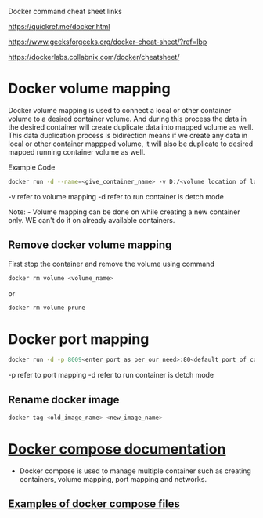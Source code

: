 Docker command cheat sheet links

https://quickref.me/docker.html

https://www.geeksforgeeks.org/docker-cheat-sheet/?ref=lbp

https://dockerlabs.collabnix.com/docker/cheatsheet/

# Docker volume mapping
 Docker volume mapping is used to connect a local or other container volume to a desired container volume. And during this process the data in the desired container will create duplicate data into mapped volume as well. This data duplication process is bidirection means if we create any data in local or other container mappped volume, it will also be duplicate to desired mapped running container volume as well.

Example Code
```bash
docker run -d --name=<give_container_name> -v D:/<volume location of local host or of another container>:/<volume location_of_container_or_foldername_of_desired_container> <image_name> bash
```
-v refer to volume mapping
-d refer to run container is detch mode

Note: - Volume mapping can be done on while creating a new container only. WE can't do it on already available containers.

## Remove docker volume mapping

First stop the container and remove the volume using command

```bash
docker rm volume <volume_name>
```
or 

```bash
docker rm volume prune
```
# Docker port mapping

```bash
docker run -d -p 8009<enter_port_as_per_our_need>:80<default_port_of_container_or_image> <image_name>
```
-p refer to port mapping
-d refer to run container is detch mode

## Rename docker image

```bash
docker tag <old_image_name> <new_image_name>
```

# [Docker compose documentation](https://docs.docker.com/reference/compose-file/services/)
 - Docker compose is used to manage multiple container such as creating containers, volume mapping, port mapping and networks.

## [Examples of docker compose files](https://docs.github.com/en/actions/use-cases-and-examples)
